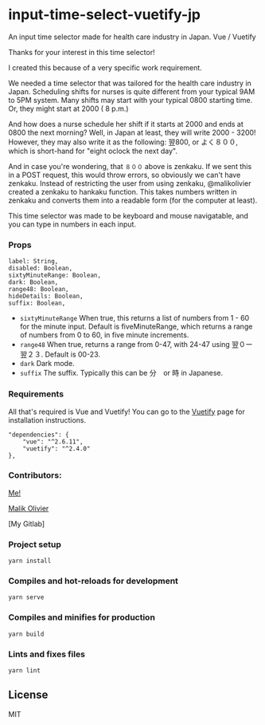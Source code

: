 # input-time-select-vuetify-jp
An input time selector made for health care industry in Japan. Vue / Vuetify

Thanks for your interest in this time selector!

I created this because of a very specific work requirement.

We needed a time selector that was tailored for the health care industry in Japan.
Scheduling shifts for nurses is quite different from your typical 9AM to 5PM system.
Many shifts may start with your typical 0800 starting time. Or, they might start at 2000 ( 8 p.m.)

And how does a nurse schedule her shift if it starts at 2000 and ends at 0800 the next morning?
Well, in Japan at least, they will write 2000 - 3200!
However, they may also write it as the following: 翌800, or よく８００, which is short-hand for
"eight oclock the next day".

And in case you're wondering, that `８００` above is zenkaku. If we sent this in a POST request, this would throw errors, so obviously we can't have zenkaku. Instead of restricting the user from using zenkaku, @malikolivier created a zenkaku to hankaku function. This takes numbers written in zenkaku and converts them into a readable form (for the computer at least).

This time selector was made to be keyboard and mouse navigatable, and you can type in numbers in each input.

### Props
```
label: String,
disabled: Boolean,
sixtyMinuteRange: Boolean,
dark: Boolean,
range48: Boolean,
hideDetails: Boolean,
suffix: Boolean,
```
- `sixtyMinuteRange` When true, this returns a list of numbers from 1 - 60 for the minute input. Default is fiveMinuteRange, which returns a range of numbers from 0 to 60, in five minute increments.
- `range48` When true, returns a range from 0-47, with 24-47 using 翌０ー翌２３. Default is 00-23.
- `dark` Dark mode.
- `suffix` The suffix. Typically this can be 分　or 時 in Japanese.


### Requirements
All that's required is Vue and Vuetify! You can go to the [Vuetify] page for installation instructions.

```
"dependencies": {
    "vue": "^2.6.11",
    "vuetify": "^2.4.0"
},
 ```

### Contributors:

[Me!]

[Malik Olivier]

[My Gitlab]


### Project setup
```
yarn install
```

### Compiles and hot-reloads for development
```
yarn serve
```

### Compiles and minifies for production
```
yarn build
```

### Lints and fixes files
```
yarn lint
```

## License

MIT



 [Vuetify]: <https://vuetifyjs.com/en/>
 [Malik Olivier]: <https://github.com/malikolivier>
 [Me!]: <https://github.com/Torgian>
